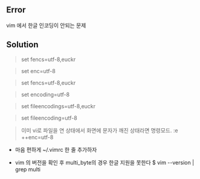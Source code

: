 ## Error
vim 에서 한글 인코딩이 안되는 문제

## Solution

> set fencs=utf-8,euckr

> set enc=utf-8

> set fencs=utf-8,euckr

> set encoding=utf-8

> set fileencodings=utf-8,euckr 

> set fileencoding=utf-8

> 이미 vi로 파일을 연 상태에서 화면에 문자가 깨진 상태라면
명령모드. :e ++enc=utf-8

* 마음 편하게 ~/.vimrc  한 줄 추가하자

* vim 의 버전을 확인 후 multi_byte의 경우 한글 지원을 못한다
$ vim --version | grep multi
